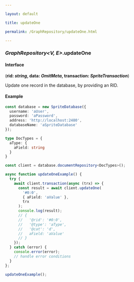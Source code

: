 ```yaml
---

layout: default

title: updateOne

permalink: /GraphRepository/updateOne.html

---
```


### _GraphRepository&lt;V, E&gt;_.updateOne

#### Interface

(**rid: *string*, data: *OmitMeta*, transaction: *SpriteTransaction***)

Update one record in the database, by providing an RID.

#### Example

```ts
const database = new SpriteDatabase({
  username: 'aUser',
  password: 'aPassword',
  address: 'http://localhost:2480',
  databaseName: 'aSpriteDatabase'
});

type DocTypes = {
  aType: {
    aField: string
  }
}

const client = database.documentRepository<DocTypes>();

async function updateOneExample() {
  try {
    await client.transaction(async (trx) => {
      const result = await client.updateOne(
        '#0:0',
        { aField: 'aValue' },
        trx
      );
      console.log(result);
      // {
      //   '@rid': '#0:0',
      //   '@type': 'aType',
      //   '@cat': 'd',
      //   aField: 'aValue'
      // }
    });
  } catch (error) {
    console.error(error);
    // handle error conditions
  }
};

updateOneExample();
```

